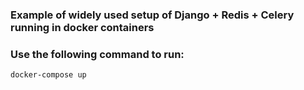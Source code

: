 ### Example of widely used setup of Django + Redis + Celery running in docker containers

### Use the following command to run:
```
docker-compose up
```
